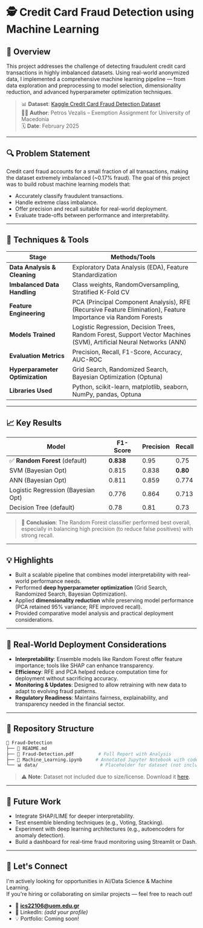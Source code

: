 
# 🕵️ Credit Card Fraud Detection using Machine Learning

## 📌 Overview

This project addresses the challenge of detecting fraudulent credit card transactions in highly imbalanced datasets. Using real-world anonymized data, I implemented a comprehensive machine learning pipeline — from data exploration and preprocessing to model selection, dimensionality reduction, and advanced hyperparameter optimization techniques.

> 📊 **Dataset**: [Kaggle Credit Card Fraud Detection Dataset](https://www.kaggle.com/mlg-ulb/creditcardfraud)  
> 👨‍💻 **Author**: Petros Vezalis – Exemption Assignment for University of Macedonia  
> 🗓️ **Date**: February 2025

---

## 🔍 Problem Statement

Credit card fraud accounts for a small fraction of all transactions, making the dataset extremely imbalanced (~0.17% fraud). The goal of this project was to build robust machine learning models that:

- Accurately classify fraudulent transactions.
- Handle extreme class imbalance.
- Offer precision and recall suitable for real-world deployment.
- Evaluate trade-offs between performance and interpretability.

---

## 🧠 Techniques & Tools

| Stage | Methods/Tools |
|------|----------------|
| **Data Analysis & Cleaning** | Exploratory Data Analysis (EDA), Feature Standardization |
| **Imbalanced Data Handling** | Class weights, RandomOversampling, Stratified K-Fold CV |
| **Feature Engineering** | PCA (Principal Component Analysis), RFE (Recursive Feature Elimination), Feature Importance via Random Forests |
| **Models Trained** | Logistic Regression, Decision Trees, Random Forest, Support Vector Machines (SVM), Artificial Neural Networks (ANN) |
| **Evaluation Metrics** | Precision, Recall, F1-Score, Accuracy, AUC-ROC |
| **Hyperparameter Optimization** | Grid Search, Randomized Search, Bayesian Optimization (Optuna) |
| **Libraries Used** | Python, scikit-learn, matplotlib, seaborn, NumPy, pandas, Optuna |

---

## 📈 Key Results

| Model | F1-Score | Precision | Recall |
|-------|----------|-----------|--------|
| ✅ **Random Forest** (default) | **0.838** | 0.95 | 0.75 |
| SVM (Bayesian Opt) | 0.815 | 0.838 | **0.80** |
| ANN (Bayesian Opt) | 0.811 | 0.859 | 0.774 |
| Logistic Regression (Bayesian Opt) | 0.776 | 0.864 | 0.713 |
| Decision Tree (default) | 0.78 | 0.81 | 0.73 |

> 🎯 **Conclusion**: The Random Forest classifier performed best overall, especially in balancing high precision (to reduce false positives) with strong recall.

---

## 💡 Highlights

- Built a scalable pipeline that combines model interpretability with real-world performance needs.
- Performed **deep hyperparameter optimization** (Grid Search, Randomized Search, Bayesian Optimization).
- Applied **dimensionality reduction** while preserving model performance (PCA retained 95% variance; RFE improved recall).
- Provided comparative model analysis and practical deployment considerations.

---

## 🚀 Real-World Deployment Considerations

- **Interpretability**: Ensemble models like Random Forest offer feature importance; tools like SHAP can enhance transparency.
- **Efficiency**: RFE and PCA helped reduce computation time for deployment without sacrificing accuracy.
- **Monitoring & Updates**: Designed to allow retraining with new data to adapt to evolving fraud patterns.
- **Regulatory Readiness**: Maintains fairness, explainability, and transparency needed in the financial sector.

---

## 📂 Repository Structure

```bash
📁 Fraud-Detection
├── 📄 README.md
├── 📄 Fraud-Detection.pdf         # Full Report with Analysis
├── 📄 Machine_Learning.ipynb     # Annotated Jupyter Notebook with code
└── 📊 data/                       # Placeholder for dataset (not included)
```

> ⚠️ **Note**: Dataset not included due to size/license. Download it [here](https://www.kaggle.com/mlg-ulb/creditcardfraud).

---

## 🧠 Future Work

- Integrate SHAP/LIME for deeper interpretability.
- Test ensemble blending techniques (e.g., Voting, Stacking).
- Experiment with deep learning architectures (e.g., autoencoders for anomaly detection).
- Build a dashboard for real-time fraud monitoring using Streamlit or Dash.

---

## 🤝 Let's Connect

I'm actively looking for opportunities in AI/Data Science & Machine Learning.  
If you're hiring or collaborating on similar projects — feel free to reach out!

- 📧 **ics22106@uom.edu.gr**
- 💼 LinkedIn: *(add your profile)*
- 💡 Portfolio: Coming soon!
